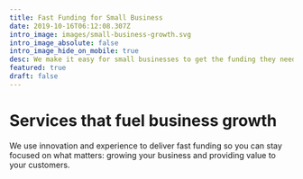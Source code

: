 ```yaml
---
title: Fast Funding for Small Business 
date: 2019-10-16T06:12:08.307Z
intro_image: images/small-business-growth.svg
intro_image_absolute: false
intro_image_hide_on_mobile: true
desc: We make it easy for small businesses to get the funding they need -- fast.
featured: true
draft: false
---
```

# Services that fuel business growth

We use innovation and experience to deliver fast funding so you can stay focused on what matters: growing your business and providing value to your customers.
